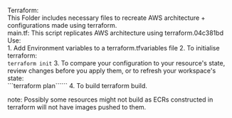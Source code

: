 Terraform:\
This Folder includes necessary files to recreate AWS architecture + configurations made using terraform. \
main.tf: This script replicates AWS architecture using terraform.04c381bd \
Use: \
    1. Add Environment variables to a terraform.tfvariables file
    2. To initialise terraform: \
    ```terraform init```
    3. To compare your configuration to your resource's state, review changes before you apply them, or to refresh your workspace's state:\
    ```terraform plan``````
    4. To build terraform build.

note: Possibly some resources might not build as ECRs constructed in terraform will not have images pushed to them.
